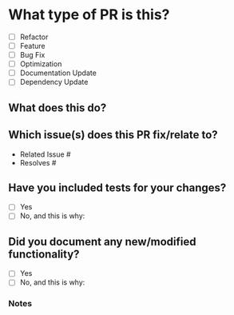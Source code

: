 <!-- Copyright (c) Abstract Machines
SPDX-License-Identifier: Apache-2.0 -->

# What type of PR is this?

<!--

Pull request title should be `AMDM-XXX - description` or `NOISSUE - description` where XXX is ID of issue that this PR relate to.

For Work In Progress Pull Requests, please use the Draft PR feature, see https://github.blog/2019-02-14-introducing-draft-pull-requests/ for further details.

For a timely review/response, please avoid force-pushing additional commits if your PR already received reviews or comments.

- Provide tests for your changes.
- Use descriptive commit messages.
- Comment your code where appropriate.
- Squash your commits
- Update any related documentation.
-->

<!--(check all applicable)-->

- [ ] Refactor
- [ ] Feature
- [ ] Bug Fix
- [ ] Optimization
- [ ] Documentation Update
- [ ] Dependency Update

## What does this do?

<!--
Please provide a brief description of what this PR is intended to do.
Include List any changes that modify/break current functionality.
-->

## Which issue(s) does this PR fix/relate to?

<!--
For pull requests that relate or close an issue, please include them below.  We like to follow [Github's guidance on linking issues to pull requests](https://docs.github.com/en/issues/tracking-your-work-with-issues/linking-a-pull-request-to-an-issue).

For example having the text: "Resolves #1234" would connect the current pull request to issue 1234.  And when we merge the pull request, Github will automatically close the issue.
-->

- Related Issue #
- Resolves #

## Have you included tests for your changes?

<!--Please confirm the following before submitting your PR, thank you!-->

- [ ] Yes
- [ ] No, and this is why: <!--please replace this line with details on why tests have not been included-->

## Did you document any new/modified functionality?

<!--Please confirm the following before submitting your PR, thank you!-->

- [ ] Yes
- [ ] No, and this is why: <!--please replace this line with details on why documentation has not been included-->

### Notes

<!--Please provide any additional information you feel is important.-->
